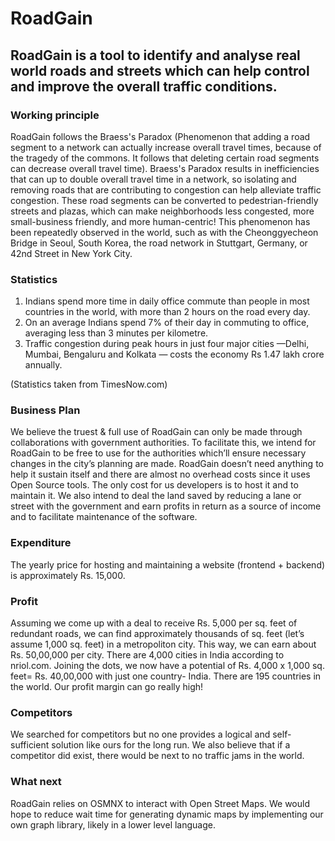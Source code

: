 # RoadGain

## RoadGain is a tool to identify and analyse real world roads and streets which can help control and improve the overall traffic conditions.

### Working principle
RoadGain follows the Braess's Paradox (Phenomenon that adding a road segment to a network can actually increase overall travel times, because of the tragedy of the commons. It follows that deleting certain road segments can decrease overall travel time). 
Braess's Paradox results in inefficiencies that can up to double overall travel time in a network, so isolating and removing roads that are contributing to congestion can help alleviate traffic congestion. These road segments can be converted to pedestrian-friendly streets and plazas, which can make neighborhoods less congested, more small-business friendly, and more human-centric!
This phenomenon has been repeatedly observed in the world, such as with the Cheonggyecheon Bridge in Seoul, South Korea, the road network in Stuttgart, Germany, or 42nd Street in New York City.

### Statistics
1. Indians spend more time in daily office commute than people in most countries in the world, with more than 2 hours on the road every day.
2. On an average Indians spend 7% of their day in commuting to office, averaging less than 3 minutes per kilometre. 
3. Traffic congestion during peak hours in just four major cities —Delhi, Mumbai, Bengaluru and Kolkata — costs the economy Rs 1.47 lakh crore annually.

(Statistics taken from TimesNow.com)

### Business Plan
We believe the truest & full use of RoadGain can only be made through collaborations with government authorities. To facilitate this, we intend for RoadGain to be free to use for the authorities which’ll ensure necessary  changes in the city’s planning are made.
RoadGain doesn’t need anything to help it sustain itself and there are almost no overhead costs since it uses Open Source tools. 
The only cost for us developers is to host it and to maintain it.
We also intend to deal the land saved by reducing a lane or street with the government and earn profits in return as a source of income and to facilitate maintenance of the software.

### Expenditure
The yearly price for hosting and maintaining a website (frontend + backend) is approximately Rs. 15,000. 

### Profit
Assuming we come up with a deal to receive Rs. 5,000 per sq. feet of redundant roads, we can find approximately thousands of sq. feet (let’s assume 1,000 sq. feet) in a metropoliton city. This way, we can earn about Rs. 50,00,000 per city.
There are 4,000 cities in India according to nriol.com. Joining the dots, we now have a potential of Rs. 4,000 x 1,000 sq. feet= Rs. 40,00,000 with just one country- India.
There are 195 countries in the world. Our profit margin can go really high!

### Competitors
We searched for competitors but no one provides a logical and self- sufficient solution like ours for the long run.
We also believe that if a competitor did exist, there would be next to no traffic jams in the world.

### What next
RoadGain relies on OSMNX to interact with Open Street Maps. We would hope to reduce wait time for generating dynamic maps by implementing our own graph library, likely in a lower level language.
